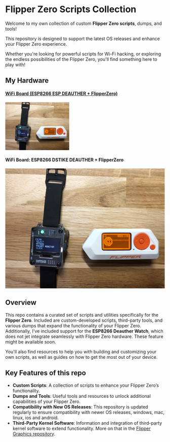# Flipper Zero Scripts Collection

Welcome to my own collection of custom **Flipper Zero scripts**, dumps, and tools! </p>
This repository is designed to support the latest OS releases and enhance your Flipper Zero experience. </p>
Whether you're looking for powerful scripts for Wi-Fi hacking, or exploring the endless possibilities of the Flipper Zero, you'll find something here to play with!
## My Hardware

#### [WiFi Board (ESP8266 ESP DEAUTHER + FlipperZero)](hardware/wifi_board)
<img src=".assets/MySetup.jpg" style="width:40%">

#### WiFi Board: ESP8266 DSTIKE DEAUTHER + FlipperZero
<img src=".assets/MySetup.jpg" style="width:95">

## Overview

This repo contains a curated set of scripts and utilities specifically for the **Flipper Zero**. Included are custom-developed scripts, third-party tools, and various dumps that expand the functionality of your Flipper Zero. Additionally, I've included support for the **ESP8266 Deauther Watch**, which does not jet integrate seamlessly with Flipper Zero hardware. These feature might be available soon. 

You'll also find resources to help you with building and customizing your own scripts, as well as guides on how to get the most out of your device.

## Key Features of this repo

- **Custom Scripts**: A collection of scripts to enhance your Flipper Zero’s functionality.
- **Dumps and Tools**: Useful tools and resources to unlock additional capabilities of your Flipper Zero.
- **Compatibility with New OS Releases**: This repository is updated regularly to ensure compatibility with newer OS releases, windows, mac, linux, ios and android.
- **Third-Party Kernel Software**: Information and integration of third-party kernel software to extend functionality. More on that in the [Flipper Graphics repository](https://github.com/Kuronons/FZ_graphics).

